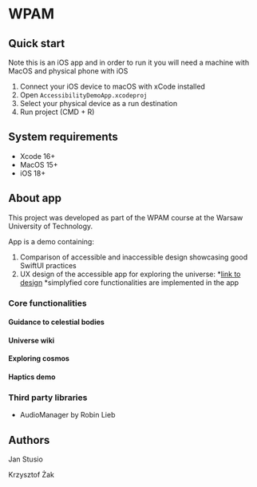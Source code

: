 #  WPAM

## Quick start

Note this is an iOS app and in order to run it you will need a machine with MacOS and physical phone with iOS

1. Connect your iOS device to macOS with xCode installed
2. Open `AccessibilityDemoApp.xcodeproj`
3. Select your physical device as a run destination
4. Run project (CMD + R)

## System requirements

* Xcode 16+
* MacOS 15+
* iOS 18+

## About app

This project was developed as part of the WPAM course at the Warsaw University of Technology.

App is a demo containing:
1. Comparison of accessible and inaccessible design showcasing good SwiftUI practices
2. UX design of the accessible app for exploring the universe:
    *[link to design](UX.md)
    *simplyfied core functionalities are implemented in the app

### Core functionalities

#### Guidance to celestial bodies

#### Universe wiki

#### Exploring cosmos

#### Haptics demo

### Third party libraries

* AudioManager by Robin Lieb


## Authors

Jan Stusio

Krzysztof Żak

